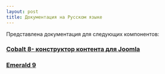 ```yaml
---
layout: post
title: Документация на Русском языке
---
```


Представлена документация для следующих компонентов:

### [Cobalt 8- конструктор контента для Joomla](/ru/cobalt/)
### [Emerald 9](/ru/emerald/)

